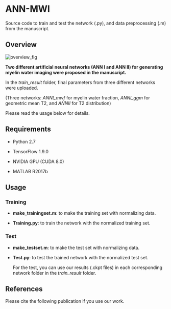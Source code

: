 # ANN-MWI
Source code to train and test the network (.py), and data preprocessing (.m) from the manuscript.



Overview
---------
![overview_fig](https://user-images.githubusercontent.com/49778751/56625868-38699e80-667a-11e9-8ea2-954fd8275e89.png)

**Two different artificial neural networks (ANN I and ANN II) for generating myelin water imaging were proposed in the manuscript.**

In the *train_result* folder, final parameters from three different networks were uploaded.

(Three networks: *ANNI_mwf* for myelin water fraction, *ANNI_ggm* for geometric mean T2, and *ANNII* for T2 distribution)

Please read the usage below for details.



Requirements
---------
* Python 2.7

* TensorFlow 1.9.0

* NVIDIA GPU (CUDA 8.0)

* MATLAB R2017b



Usage
---------
### Training

- **make_trainingset.m**: to make the training set with normalizing data.

- **Training.py**: to train the network with the normalized training set.



### Test

- **make_testset.m**: to make the test set with normalizing data.

- **Test.py**: to test the trained network with the normalized test set.

     For the test, you can use our results (.ckpt files) in each corresponding network folder in the *train_result* folder.
               


References
---------
Please cite the following publication if you use our work.
